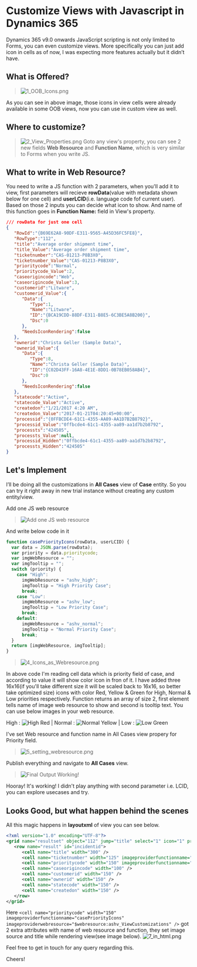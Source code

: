 # Customize Views with Javascript in Dynamics 365

Dynamics 365 v9.0 onwards JavaScript scripting is not only limited to Forms, you can even customize views. More specifically you can just add icon in cells as of now, I was expecting more features actually but it didn’t have.

## What is Offered?
> ![1_OOB_Icons.png](1_OOB_Icons.png)

As you can see in above image, those icons in view cells were already available in some OOB views, now you can use in custom view as well.

## Where to customize?
> ![2_View_Properties.png](2_View_Properties.png)
Goto any view's property, you can see 2 new fields **Web Resource** and **Function Name**, which is very similar to Forms when you write JS.

## What to write in Web Resource?
You need to write a JS function with 2 parameters, when you'll add it to view, first parameters will recieve **rowData**(value with metadata shown below for one cell) and **userLCID**(i.e. language code fof current user).
Based on those 2 inputs you can decide what icon to show. And name of this function goes in **Function Name:** field in View's property.

```json
/// rowData for just one cell
{
   "RowId":"{B69E62A8-90DF-E311-9565-A45D36FC5FE8}",
   "RowType":"112",
   "title":"Average order shipment time",
   "title_Value":"Average order shipment time",
   "ticketnumber":"CAS-01213-P8B3X0",
   "ticketnumber_Value":"CAS-01213-P8B3X0",
   "prioritycode":"Normal",
   "prioritycode_Value":2,
   "caseorigincode":"Web",
   "caseorigincode_Value":3,
   "customerid":"Litware",
   "customerid_Value":{
      "Data":{
         "Type":1,
         "Name":"Litware",
         "ID":"{BCA19CDD-88DF-E311-B8E5-6C3BE5A8B200}",
         "Dsc":0
      },
      "NeedsIconRendering":false
   },
   "ownerid":"Christa Geller (Sample Data)",
   "ownerid_Value":{
      "Data":{
         "Type":8,
         "Name":"Christa Geller (Sample Data)",
         "ID":"{C02D43FF-16A8-4E1E-8DD1-0B78EB058AB4}",
         "Dsc":0
      },
      "NeedsIconRendering":false
   },
   "statecode":"Active",
   "statecode_Value":"Active",
   "createdon":"1/21/2017 4:20 AM",
   "createdon_Value":"2017-01-21T04:20:45+00:00",
   "processid":"{0FFBCDE4-61C1-4355-AA89-AA1D7B2B8792}",
   "processid_Value":"0ffbcde4-61c1-4355-aa89-aa1d7b2b8792",
   "processts":"424505",
   "processts_Value":null,
   "processid_Hidden":"0ffbcde4-61c1-4355-aa89-aa1d7b2b8792",
   "processts_Hidden":"424505"
}
```
## Let's Implement
I’ll be doing all the customizations in **All Cases** view of **Case** entity. So you can try it right away in new trial instance without creating any custom entity/view.

Add one JS web resource 
> ![Add one JS web resource](3_Add_Web_Resource.png)

And write below code in it
```javascript
function casePriorityIcons(rowData, userLCID) {
  var data = JSON.parse(rowData);
  var priority = data.prioritycode;
  var imgWebResource = "";
  var imgTooltip = "";
  switch (priority) {
    case "High":
      imgWebResource = "ashv_high";
      imgTooltip = "High Priority Case";
      break;
    case "Low":
      imgWebResource = "ashv_low";
      imgTooltip = "Low Priority Case";
      break;
    default:
      imgWebResource = "ashv_normal";
      imgTooltip = "Normal Priority Case";
      break;
  }
  return [imgWebResource, imgTooltip];
}
```
> ![4_Icons_as_Webresource.png](4_Icons_as_Webresource.png)

In above code I'm reading cell data which is priority field of case, and according to value it will show color icon in fron of it. I have added three 16x16(if you'll take different size it will be scaled back to 16x16, so better take optimized size) icons with color Red, Yellow & Green for High, Normal & Low priorities respectively.
Function returns an array of size 2, first element tells name of image web resource to show and second is tooltip text.
You can use below images in your web resource.

High : ![High Red](High.png) | Normal : ![Normal Yellow](Medium.png) | Low : ![Low Green](Low.png)

I've set Web resource and function name in All Cases view propery for Priority field.
> ![5_setting_webresource.png](5_setting_webresource.png)

Publish everything and navigate to **All Cases** view.
> ![Final Output Working!](6_hooray.png)

Hooray! It's working!
I didn't play anything with second parameter i.e. LCID, you can explore usecases and try.

## Looks Good, but what happen behind the scenes

All this magic happens in **layoutxml** of view you can see below.
```xml
<?xml version="1.0" encoding="UTF-8"?>
<grid name="resultset" object="112" jump="title" select="1" icon="1" preview="1">
   <row name="result" id="incidentid">
      <cell name="title" width="300" />
      <cell name="ticketnumber" width="125" imageproviderfunctionname="" imageproviderwebresource="$webresource:" />
      <cell name="prioritycode" width="150" imageproviderfunctionname="casePriorityIcons" imageproviderwebresource="$webresource:ashv_ViewCustomizations" />
      <cell name="caseorigincode" width="100" />
      <cell name="customerid" width="150" />
      <cell name="ownerid" width="150" />
      <cell name="statecode" width="150" />
      <cell name="createdon" width="150" />
   </row>
</grid>
```
Here `<cell name="prioritycode" width="150" imageproviderfunctionname="casePriorityIcons" imageproviderwebresource="$webresource:ashv_ViewCustomizations" />` got 2 extra attributes with name of web resource and function, they set image source and title while rendering view(see image below).
![7_in_html.png](7_in_html.png)

Feel free to get in touch for any query regarding this.

Cheers!
